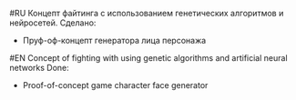 #RU
Концепт файтинга с использованием генетических алгоритмов и нейросетей.
Сделано:
- Пруф-оф-концепт генератора лица персонажа

#EN
Concept of fighting with using genetic algorithms and artificial neural networks
Done:
- Proof-of-concept game character face generator
